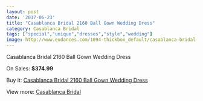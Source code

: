 ```yaml
---
layout: post
date: '2017-06-23'
title: "Casablanca Bridal 2160 Ball Gown Wedding Dress"
category: Casablanca Bridal
tags: ["special","unique","dresses","style","wedding"]
image: http://www.eudances.com/1094-thickbox_default/casablanca-bridal-2160-ball-gown-wedding-dress.jpg
---
```

Casablanca Bridal 2160 Ball Gown Wedding Dress

On Sales: **$374.99**
<a href="https://www.eudances.com/en/casablanca-bridal/391-casablanca-bridal-2160-ball-gown-wedding-dress.html"><amp-img layout="responsive" width="600" height="600" src="//www.eudances.com/1094-thickbox_default/casablanca-bridal-2160-ball-gown-wedding-dress.jpg" alt="Casablanca Bridal 2160 Ball Gown Wedding Dress 0" /></a>
<a href="https://www.eudances.com/en/casablanca-bridal/391-casablanca-bridal-2160-ball-gown-wedding-dress.html"><amp-img layout="responsive" width="600" height="600" src="//www.eudances.com/1096-thickbox_default/casablanca-bridal-2160-ball-gown-wedding-dress.jpg" alt="Casablanca Bridal 2160 Ball Gown Wedding Dress 1" /></a>
<a href="https://www.eudances.com/en/casablanca-bridal/391-casablanca-bridal-2160-ball-gown-wedding-dress.html"><amp-img layout="responsive" width="600" height="600" src="//www.eudances.com/1095-thickbox_default/casablanca-bridal-2160-ball-gown-wedding-dress.jpg" alt="Casablanca Bridal 2160 Ball Gown Wedding Dress 2" /></a>

Buy it: [Casablanca Bridal 2160 Ball Gown Wedding Dress](https://www.eudances.com/en/casablanca-bridal/391-casablanca-bridal-2160-ball-gown-wedding-dress.html "Casablanca Bridal 2160 Ball Gown Wedding Dress")

View more: [Casablanca Bridal](https://www.eudances.com/en/4-casablanca-bridal "Casablanca Bridal")